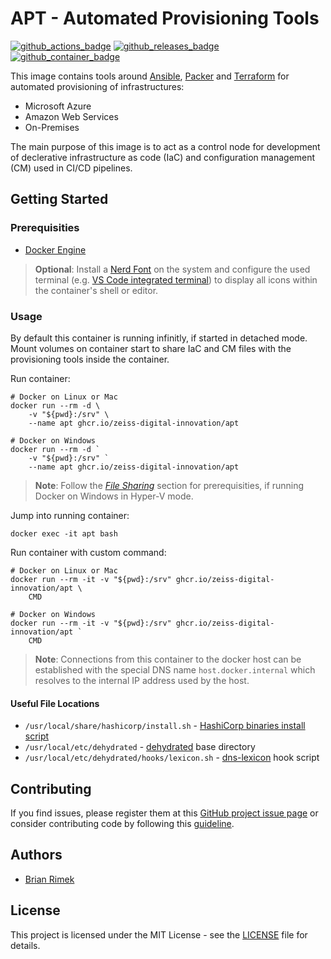 # APT - Automated Provisioning Tools

[![github_actions_badge]][github_actions]
[![github_releases_badge]][github_releases]
[![github_container_badge]][github_container]

This image contains tools around [Ansible](https://www.ansible.com/), [Packer](https://www.packer.io/) and [Terraform](https://www.terraform.io/) for automated provisioning of infrastructures:

* Microsoft Azure
* Amazon Web Services
* On-Premises

The main purpose of this image is to act as a control node for development of declerative infrastructure as code (IaC) and configuration management (CM) used in CI/CD pipelines.

## Getting Started

### Prerequisities

* [Docker Engine](https://docs.docker.com/get-docker/)

> **Optional**: Install a [Nerd Font](https://www.nerdfonts.com/font-downloads) on the system and configure the used terminal (e.g. [VS Code integrated terminal](https://code.visualstudio.com/docs/editor/integrated-terminal#_terminal-display-settings)) to display all icons within the container's shell or editor.

### Usage

By default this container is running infinitly, if started in detached mode. Mount volumes on container start to share IaC and CM files with the provisioning tools inside the container.

Run container:

```shell
# Docker on Linux or Mac
docker run --rm -d \
    -v "${pwd}:/srv" \
    --name apt ghcr.io/zeiss-digital-innovation/apt

# Docker on Windows
docker run --rm -d `
    -v "${pwd}:/srv" `
    --name apt ghcr.io/zeiss-digital-innovation/apt
```

> **Note**: Follow the *[File Sharing](https://docs.docker.com/docker-for-windows/#resources)* section for prerequisities, if running Docker on Windows in Hyper-V mode.

Jump into running container:

```shell
docker exec -it apt bash
```

Run container with custom command:

```shell
# Docker on Linux or Mac
docker run --rm -it -v "${pwd}:/srv" ghcr.io/zeiss-digital-innovation/apt \
    CMD

# Docker on Windows
docker run --rm -it -v "${pwd}:/srv" ghcr.io/zeiss-digital-innovation/apt `
    CMD
```

> **Note**: Connections from this container to the docker host can be established with the special DNS name `host.docker.internal` which resolves to the internal IP address used by the host.

#### Useful File Locations

* `/usr/local/share/hashicorp/install.sh` - [HashiCorp binaries install script](https://github.com/zeiss-digital-innovation/install-hashicorp-binaries)
* `/usr/local/etc/dehydrated` - [dehydrated](https://github.com/dehydrated-io/dehydrated) base directory
* `/usr/local/etc/dehydrated/hooks/lexicon.sh` - [dns-lexicon](https://github.com/AnalogJ/lexicon) hook script

## Contributing

If you find issues, please register them at this [GitHub project issue page][github_issue] or consider contributing code by following this [guideline][github_guide].

## Authors

* [Brian Rimek](https://github.com/rembik)

## License

This project is licensed under the MIT License - see the [LICENSE][github_licence] file for details.

[github_actions]: https://github.com/zeiss-digital-innovation/container-apt/actions?query=workflow%3Acontainer
[github_actions_badge]: https://img.shields.io/github/workflow/status/zeiss-digital-innovation/container-apt/docker-build/master?logo=github
[github_releases]: https://github.com/zeiss-digital-innovation/container-apt/releases
[github_releases_badge]: https://img.shields.io/github/v/release/zeiss-digital-innovation/container-apt?sort=semver&logo=github
[github_container]: https://github.com/orgs/zeiss-digital-innovation/packages/container/package/apt
[github_container_badge]: https://img.shields.io/badge/image-ghcr.io%2Fzeiss--digital--innovation%2Fapt-1488C6?logo=docker&logoColor=FFF
[github_issue]: http://github.com/zeiss-digital-innovation/container-apt/issues/new/choose
[github_guide]: http://github.com/zeiss-digital-innovation/container-apt/tree/master/.github/CONTRIBUTING.md
[github_licence]: http://github.com/zeiss-digital-innovation/container-apt/tree/master/LICENSE
